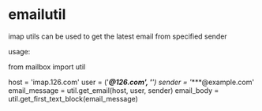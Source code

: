 emailutil
=========

imap utils can be used to get the latest email from specified sender

usage: 

from mailbox import util

host = 'imap.126.com'
user = ('****@126.com', '***')
sender = '****@example.com'
email_message = util.get_email(host, user, sender)
email_body = util.get_first_text_block(email_message)
